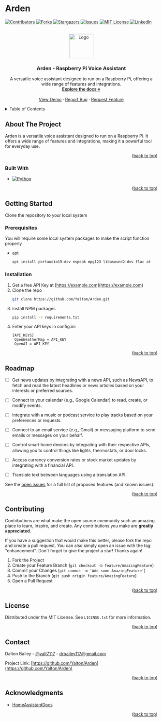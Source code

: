 # Arden 
<a name="readme-top"></a>

[![Contributors][contributors-shield]][contributors-url]
[![Forks][forks-shield]][forks-url]
[![Stargazers][stars-shield]][stars-url]
[![Issues][issues-shield]][issues-url]
[![MIT License][license-shield]][license-url]
[![LinkedIn][linkedin-shield]][linkedin-url]

<br />
<div align="center">
  <a href="https://github.com/Yalton/Arden">
    <img src="images/logo.png" alt="Logo" width="80" height="80">
  </a>
  <h3 align="center">Arden - Raspberry Pi Voice Assistant</h3>
  <p align="center">
    A versatile voice assistant designed to run on a Raspberry Pi, offering a wide range of features and integrations.
    <br />
    <a href="https://github.com/Yalton/Arden"><strong>Explore the docs »</strong></a>
    <br />
    <br />
    <a href="https://github.com/Yalton/Arden">View Demo</a>
    ·
    <a href="https://github.com/Yalton/Arden/issues">Report Bug</a>
    ·
    <a href="https://github.com/Yalton/Arden/issues">Request Feature</a>
  </p>
</div>
<details>
  <summary>Table of Contents</summary>
  <ol>
    <li>
      <a href="#about-the-project">About The Project</a>
      <ul>
        <li><a href="#built-with">Built With</a></li>
      </ul>
    </li>
    <li>
      <a href="#getting-started">Getting Started</a>
      <ul>
        <li><a href="#prerequisites">Prerequisites</a></li>
        <li><a href="#installation">Installation</a></li>
      </ul>
    </li>
    <li><a href="#usage">Usage</a></li>
    <li><a href="#roadmap">Roadmap</a></li>
    <li><a href="#contributing">Contributing</a></li>
    <li><a href="#license">License</a></li>
    <li><a href="#contact">Contact</a></li>
    <li><a href="#acknowledgments">Acknowledgments</a></li>
  </ol>
</details>

## About The Project

Arden is a versatile voice assistant designed to run on a Raspberry Pi. It offers a wide range of features and integrations, making it a powerful tool for everyday use. 


<p align="right">(<a href="#readme-top">back to top</a>)</p>


### Built With

* [![Python][python-badge]][Python-url]


<p align="right">(<a href="#readme-top">back to top</a>)</p>



<!-- GETTING STARTED -->
## Getting Started

Clone the repository to your local system 

### Prerequisites

You will require some local system packages to make the script function properly 
* apt
  ```sh
  apt install portaudio19-dev espeak mpg123 libasound2-dev flac at
  ```

### Installation

1. Get a free API Key at [https://example.com](https://example.com)
2. Clone the repo
   ```sh
   git clone https://github.com/Yalton/Arden.git
   ```
3. Install NPM packages
   ```sh
   pip install -r requirements.txt
   ```
4. Enter your API keys in config.ini
   ```
   [API_KEYS]
    OpenWeatherMap = API_KEY
    OpenAI = API_KEY
   ```

<p align="right">(<a href="#readme-top">back to top</a>)</p>



<!-- USAGE EXAMPLES -->
<!-- ## Usage

Use this space to show useful examples of how a project can be used. Additional screenshots, code examples and demos work well in this space. You may also link to more resources.

_For more examples, please refer to the [Documentation](https://example.com)_

<p align="right">(<a href="#readme-top">back to top</a>)</p>
 -->


<!-- ROADMAP -->
## Roadmap

- [ ] Get news updates by integrating with a news API, such as NewsAPI, to fetch and read the latest headlines or news articles based on your interests or preferred sources.
- [ ] Connect to your calendar (e.g., Google Calendar) to read, create, or modify events.
- [ ] Integrate with a music or podcast service to play tracks based on your preferences or requests.
- [ ] Connect to an email service (e.g., Gmail) or messaging platform to send emails or messages on your behalf.
- [ ] Control smart home devices by integrating with their respective APIs, allowing you to control things like lights, thermostats, or door locks.
- [ ] Access currency conversion rates or stock market updates by integrating with a financial API.
- [ ] Translate text between languages using a translation API.


See the [open issues](https://github.com/Yalton/Arden/issues) for a full list of proposed features (and known issues).

<p align="right">(<a href="#readme-top">back to top</a>)</p>



<!-- CONTRIBUTING -->
## Contributing

Contributions are what make the open source community such an amazing place to learn, inspire, and create. Any contributions you make are **greatly appreciated**.

If you have a suggestion that would make this better, please fork the repo and create a pull request. You can also simply open an issue with the tag "enhancement".
Don't forget to give the project a star! Thanks again!

1. Fork the Project
2. Create your Feature Branch (`git checkout -b feature/AmazingFeature`)
3. Commit your Changes (`git commit -m 'Add some AmazingFeature'`)
4. Push to the Branch (`git push origin feature/AmazingFeature`)
5. Open a Pull Request

<p align="right">(<a href="#readme-top">back to top</a>)</p>



<!-- LICENSE -->
## License

Distributed under the MIT License. See `LICENSE.txt` for more information.

<p align="right">(<a href="#readme-top">back to top</a>)</p>

<!-- CONTACT -->
## Contact

Dalton Bailey - [@yalt7117](https://twitter.com/yalt7117) - drbailey117@gmail.com

Project Link: [https://github.com/Yalton/Arden](https://github.com/Yalton/Arden)

<p align="right">(<a href="#readme-top">back to top</a>)</p>



<!-- ACKNOWLEDGMENTS -->
## Acknowledgments

* [HomeAssistantDocs](https://developers.home-assistant.io/docs/api/rest/)
<!-- * []()
* []() -->

<p align="right">(<a href="#readme-top">back to top</a>)</p>



<!-- MARKDOWN LINKS & IMAGES -->
<!-- https://www.markdownguide.org/basic-syntax/#reference-style-links -->
[python-badge]: https://img.shields.io/badge/Python-3776AB?style=for-the-badge&logo=python&logoColor=white
[python-url]: https://www.python.org
[contributors-shield]: https://img.shields.io/github/contributors/Yalton/Arden.svg?style=for-the-badge
[contributors-url]: https://github.com/Yalton/Arden/graphs/contributors
[forks-shield]: https://img.shields.io/github/forks/Yalton/Arden.svg?style=for-the-badge
[forks-url]: https://github.com/Yalton/Arden/network/members
[stars-shield]: https://img.shields.io/github/stars/Yalton/Arden.svg?style=for-the-badge
[stars-url]: https://github.com/Yalton/Arden/stargazers
[issues-shield]: https://img.shields.io/github/issues/Yalton/Arden.svg?style=for-the-badge
[issues-url]: https://github.com/Yalton/Arden/issues
[license-shield]: https://img.shields.io/github/license/Yalton/Arden.svg?style=for-the-badge
[license-url]: https://github.com/Yalton/Arden/blob/master/LICENSE.txt
[linkedin-shield]: https://img.shields.io/badge/-LinkedIn-black.svg?style=for-the-badge&logo=linkedin&colorB=555
[linkedin-url]: https://linkedin.com/in/dalton-r-bailey
[product-screenshot]: images/screenshot.png
[Next.js]: https://img.shields.io/badge/next.js-000000?style=for-the-badge&logo=nextdotjs&logoColor=white
[Next-url]: https://nextjs.org/
[React.js]: https://img.shields.io/badge/React-20232A?style=for-the-badge&logo=react&logoColor=61DAFB
[React-url]: https://reactjs.org/
[Vue.js]: https://img.shields.io/badge/Vue.js-35495E?style=for-the-badge&logo=vuedotjs&logoColor=4FC08D
[Vue-url]: https://vuejs.org/
[Angular.io]: https://img.shields.io/badge/Angular-DD0031?style=for-the-badge&logo=angular&logoColor=white
[Angular-url]: https://angular.io/
[Svelte.dev]: https://img.shields.io/badge/Svelte-4A4A55?style=for-the-badge&logo=svelte&logoColor=FF3E00
[Svelte-url]: https://svelte.dev/
[Laravel.com]: https://img.shields.io/badge/Laravel-FF2D20?style=for-the-badge&logo=laravel&logoColor=white
[Laravel-url]: https://laravel.com
[Bootstrap.com]: https://img.shields.io/badge/Bootstrap-563D7C?style=for-the-badge&logo=bootstrap&logoColor=white
[Bootstrap-url]: https://getbootstrap.com
[JQuery.com]: https://img.shields.io/badge/jQuery-0769AD?style=for-the-badge&logo=jquery&logoColor=white
[JQuery-url]: https://jquery.com 
